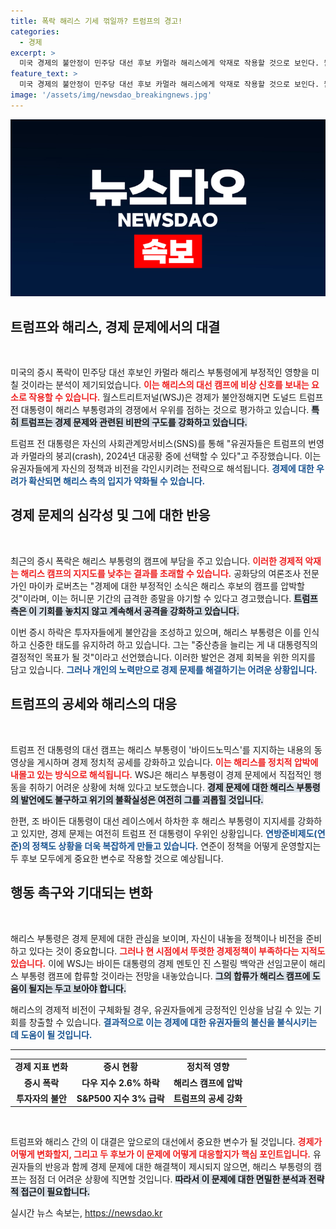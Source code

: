 ```yaml
---
title: 폭락 해리스 기세 꺾일까? 트럼프의 경고!
categories:
  - 경제
excerpt: >
  미국 경제의 불안정이 민주당 대선 후보 카멀라 해리스에게 악재로 작용할 것으로 보인다. 월스트리트저널은 경제 문제에서 도널드 트럼프가 우위를 점할 가능성을 제기하며, 해리스가 직면할 어려움을 예측했다.
feature_text: >
  미국 경제의 불안정이 민주당 대선 후보 카멀라 해리스에게 악재로 작용할 것으로 보인다. 월스트리트저널은 경제 문제에서 도널드 트럼프가 우위를 점할 가능성을 제기하며, 해리스가 직면할 어려움을 예측했다.
image: '/assets/img/newsdao_breakingnews.jpg'
---
```


<p><img src="/assets/img/newsdao_breakingnews.jpg" alt="koreaapp 속보" /></p>

<h2 data-ke-size="size26">트럼프와 해리스, 경제 문제에서의 대결</h2>

<p data-ke-size="size16">&nbsp;</p>

<p>미국의 증시 폭락이 민주당 대선 후보인 카멀라 해리스 부통령에게 부정적인 영향을 미칠 것이라는 분석이 제기되었습니다. <b><span style="color: #ee2323;">이는 해리스의 대선 캠프에 비상 신호를 보내는 요소로 작용할 수 있습니다.</span></b> 월스트리트저널(WSJ)은 경제가 불안정해지면 도널드 트럼프 전 대통령이 해리스 부통령과의 경쟁에서 우위를 점하는 것으로 평가하고 있습니다. <b><span style="background-color: #21538527;">특히 트럼프는 경제 문제와 관련된 비판의 구도를 강화하고 있습니다.</span></b> </p>

<p>트럼프 전 대통령은 자신의 사회관계망서비스(SNS)를 통해 "유권자들은 트럼프의 번영과 카멀라의 붕괴(crash), 2024년 대공황 중에 선택할 수 있다"고 주장했습니다. 이는 유권자들에게 자신의 정책과 비전을 각인시키려는 전략으로 해석됩니다. <b><span style="color: #1a5490;">경제에 대한 우려가 확산되면 해리스 측의 입지가 약화될 수 있습니다.</span></b> </p>

<h2 data-ke-size="size26">경제 문제의 심각성 및 그에 대한 반응</h2>

<p data-ke-size="size16">&nbsp;</p>

<p>최근의 증시 폭락은 해리스 부통령의 캠프에 부담을 주고 있습니다. <b><span style="color: #ee2323;">이러한 경제적 악재는 해리스 캠프의 지지도를 낮추는 결과를 초래할 수 있습니다.</span></b> 공화당의 여론조사 전문가인 마이카 로버츠는 "경제에 대한 부정적인 소식은 해리스 후보의 캠프를 압박할 것"이라며, 이는 허니문 기간의 급격한 종말을 야기할 수 있다고 경고했습니다. <b><span style="background-color: #21538527;">트럼프 측은 이 기회를 놓치지 않고 계속해서 공격을 강화하고 있습니다.</span></b> </p>

<p>이번 증시 하락은 투자자들에게 불안감을 조성하고 있으며, 해리스 부통령은 이를 인식하고 신중한 태도를 유지하려 하고 있습니다. 그는 "중산층을 늘리는 게 내 대통령직의 결정적인 목표가 될 것"이라고 선언했습니다. 이러한 발언은 경제 회복을 위한 의지를 담고 있습니다. <b><span style="color: #1a5490;">그러나 개인의 노력만으로 경제 문제를 해결하기는 어려운 상황입니다.</span></b> </p>

<h2 data-ke-size="size26">트럼프의 공세와 해리스의 대응</h2>

<p data-ke-size="size16">&nbsp;</p>

<p>트럼프 전 대통령의 대선 캠프는 해리스 부통령이 '바이드노믹스'를 지지하는 내용의 동영상을 게시하며 경제 정치적 공세를 강화하고 있습니다. <b><span style="color: #ee2323;">이는 해리스를 정치적 압박에 내몰고 있는 방식으로 해석됩니다.</span></b> WSJ은 해리스 부통령이 경제 문제에서 직접적인 행동을 취하기 어려운 상황에 처해 있다고 보도했습니다. <b><span style="background-color: #21538527;">경제 문제에 대한 해리스 부통령의 발언에도 불구하고 위기의 불확실성은 여전히 그를 괴롭힐 것입니다.</span></b> </p>

<p>한편, 조 바이든 대통령이 대선 레이스에서 하차한 후 해리스 부통령이 지지세를 강화하고 있지만, 경제 문제는 여전히 트럼프 전 대통령이 우위인 상황입니다. <b><span style="color: #1a5490;">연방준비제도(연준)의 정책도 상황을 더욱 복잡하게 만들고 있습니다.</span></b> 연준이 정책을 어떻게 운영할지는 두 후보 모두에게 중요한 변수로 작용할 것으로 예상됩니다. </p>

<h2 data-ke-size="size26">행동 촉구와 기대되는 변화</h2>

<p data-ke-size="size16">&nbsp;</p>

<p>해리스 부통령은 경제 문제에 대한 관심을 보이며, 자신이 내놓을 정책이나 비전을 준비하고 있다는 것이 중요합니다. <b><span style="color: #ee2323;">그러나 현 시점에서 뚜렷한 경제정책이 부족하다는 지적도 있습니다.</span></b> 이에 WSJ는 바이든 대통령의 경제 멘토인 진 스펄링 백악관 선임고문이 해리스 부통령 캠프에 합류할 것이라는 전망을 내놓았습니다. <b><span style="background-color: #21538527;">그의 합류가 해리스 캠프에 도움이 될지는 두고 보아야 합니다.</span></b> </p>

<p>해리스의 경제적 비전이 구체화될 경우, 유권자들에게 긍정적인 인상을 남길 수 있는 기회를 창출할 수 있습니다. <b><span style="color: #1a5490;">결과적으로 이는 경제에 대한 유권자들의 불신을 불식시키는 데 도움이 될 것입니다.</span></b> </p>

<hr>

<table style="width: 100%;">
    <tr>
        <td style="text-align: center; height: 20px;"><b>경제 지표 변화</b></td>
        <td style="text-align: center; height: 20px;"><b>증시 현황</b></td>
        <td style="text-align: center; height: 20px;"><b>정치적 영향</b></td>
    </tr>
    <tr>
        <td style="text-align: center; height: 17px;"><b>증시 폭락</b></td>
        <td style="text-align: center; height: 17px;"><b>다우 지수 2.6% 하락</b></td>
        <td style="text-align: center; height: 17px;"><b>해리스 캠프에 압박</b></td>
    </tr>
    <tr>
        <td style="text-align: center; height: 17px;"><b>투자자의 불안</b></td>
        <td style="text-align: center; height: 17px;"><b>S&P500 지수 3% 급락</b></td>
        <td style="text-align: center; height: 17px;"><b>트럼프의 공세 강화</b></td>
    </tr>
</table>

<p data-ke-size="size16">&nbsp;</p>

<p>트럼프와 해리스 간의 이 대결은 앞으로의 대선에서 중요한 변수가 될 것입니다. <b><span style="color: #ee2323;">경제가 어떻게 변화할지, 그리고 두 후보가 이 문제에 어떻게 대응할지가 핵심 포인트입니다.</span></b> 유권자들의 반응과 함께 경제 문제에 대한 해결책이 제시되지 않으면, 해리스 부통령의 캠프는 점점 더 어려운 상황에 직면할 것입니다. <b><span style="background-color: #21538527;">따라서 이 문제에 대한 면밀한 분석과 전략적 접근이 필요합니다.</span></b></p>
실시간 뉴스 속보는, <a href="https://newsdao.kr" rel="dofollow">https://newsdao.kr</a>


